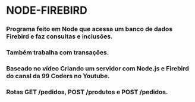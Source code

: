 # NODE-FIREBIRD

### Programa feito em Node que acessa um banco de dados Firebird e faz consultas e inclusões.
### Também trabalha com transações.
### Baseado no vídeo __Criando um servidor com Node.js e Firebird__ do canal da __99 Coders__ no Youtube.
### Rotas GET /pedidos, POST /produtos e POST /pedidos.
